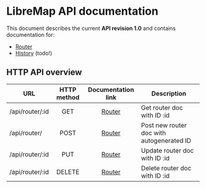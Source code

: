 # LibreMap API documentation

This document describes the current **API revision 1.0** and contains documentation for:
* [Router](doc-api-router.md)
* [History](#history) (todo!)

## HTTP API overview

| URL                  | HTTP method | Documentation link             | Description  | 
| -------------------- |:-----------:|:------------------------------:| ------------ |
| /api/router/:id      | GET         | [Router](doc-api-router.md)    | Get router doc with ID :id |
| /api/router/         | POST        | [Router](doc-api-router.md)    | Post new router doc with autogenerated ID |
| /api/router/:id      | PUT         | [Router](doc-api-router.md)    | Update router doc with ID :id |
| /api/router/:id      | DELETE      | [Router](doc-api-router.md)    | Delete router doc with ID :id |


